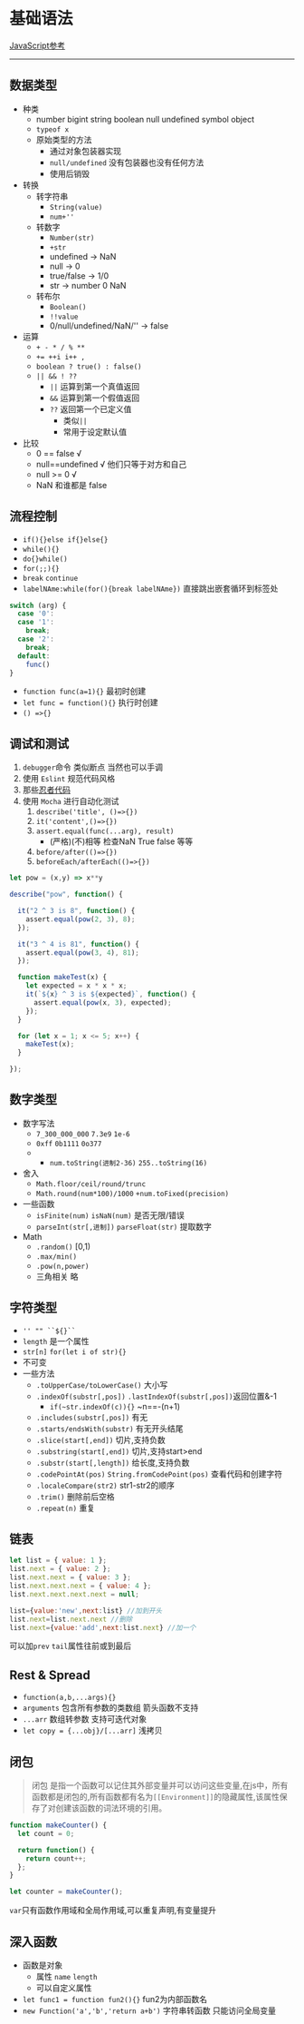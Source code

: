 #  基础语法

[JavaScript参考](https://zh.javascript.info/)

---

## 数据类型

- 种类
  - number bigint string boolean null undefined symbol object
  - `typeof x`
  - 原始类型的方法
    - 通过对象包装器实现
    - `null/undefined` 没有包装器也没有任何方法
    - 使用后销毁
- 转换
  - 转字符串
    - `String(value)`
    - `num+''`
  - 转数字
    - `Number(str)`
    - `+str`
    - undefined	-> NaN
    - null -> 0
    - true/false -> 1/0
    - str -> number 0 NaN
  - 转布尔
    - `Boolean()`
    - `!!value`
    - 0/null/undefined/NaN/'' -> false
- 运算
  - `+ - * / % **`
  - `+= ++i i++ ,`
  - `boolean ? true() : false()`
  - `|| && ! ??`
    - `||` 运算到第一个真值返回
    - `&&` 运算到第一个假值返回
    - `??` 返回第一个已定义值
      - 类似`||`
      - 常用于设定默认值
- 比较
  - 0 == false √
  - null==undefined √ 他们只等于对方和自己
  - null >= 0 √
  - NaN 和谁都是 false


## 流程控制

- `if(){}else if{}else{}`
- `while(){}`
- `do{}while()`
- `for(;;){}`
- `break` `continue`
- `labelNAme:while(for(){break labelNAme})` 直接跳出嵌套循环到标签处

```js
switch (arg) {
  case '0':
  case '1':
    break;
  case '2':
    break;
  default:
    func()
}
```

- `function func(a=1){}` 最初时创建
- `let func = function(){}` 执行时创建
- `() =>{}`


## 调试和测试

1. `debugger`命令 类似断点 当然也可以手调
2. 使用 `Eslint` 规范代码风格
3. 那些[忍者代码](https://zh.javascript.info/ninja-code)
4. 使用 `Mocha` 进行自动化测试
   1. `describe('title', ()=>{})`
   2. `it('content',()=>{})`
   3. `assert.equal(func(...arg), result)`
      - (严格)(不)相等 检查NaN True false 等等
   4. `before/after(()=>{})`
   5. `beforeEach/afterEach(()=>{})`

```js
let pow = (x,y) => x**y

describe("pow", function() {

  it("2 ^ 3 is 8", function() {
    assert.equal(pow(2, 3), 8);
  });

  it("3 ^ 4 is 81", function() {
    assert.equal(pow(3, 4), 81);
  });

  function makeTest(x) {
    let expected = x * x * x;
    it(`${x} ^ 3 is ${expected}`, function() {
      assert.equal(pow(x, 3), expected);
    });
  }

  for (let x = 1; x <= 5; x++) {
    makeTest(x);
  }

});
```

## 数字类型

- 数字写法
  - `7_300_000_000` `7.3e9` `1e-6`
  - `0xff` `0b1111` `0o377`
  - * `num.toString(进制2-36)` `255..toString(16)`
- 舍入
  - `Math.floor/ceil/round/trunc`
  - `Math.round(num*100)/1000` `+num.toFixed(precision)`
- 一些函数
  - `isFinite(num)` `isNaN(num)` 是否无限/错误
  - `parseInt(str[,进制])` `parseFloat(str)` 提取数字
- Math
  - `.random()` [0,1)
  - `.max/min()`
  - `.pow(n,power)`
  - 三角相关 略

## 字符类型

- `'' "" ``${}`` `
- `length` 是一个属性
- `str[n]` `for(let i of str){}`
- 不可变
- 一些方法
  - `.toUpperCase/toLowerCase()` 大小写
  - `.indexOf(substr[,pos])` `.lastIndexOf(substr[,pos])`返回位置&-1
    - `if(~str.indexOf(c)){}` ~n==-(n+1)
  - `.includes(substr[,pos])` 有无
  - `.starts/endsWith(substr)` 有无开头结尾
  - `.slice(start[,end])` 切片,支持负数
  - `.substring(start[,end])` 切片,支持start>end
  - `.substr(start[,length])` 给长度,支持负数
  - `.codePointAt(pos)` `String.fromCodePoint(pos)` 查看代码和创建字符
  - `.localeCompare(str2)` str1-str2的顺序
  - `.trim()` 删除前后空格
  - `.repeat(n)` 重复



## 链表

```js
let list = { value: 1 };
list.next = { value: 2 };
list.next.next = { value: 3 };
list.next.next.next = { value: 4 };
list.next.next.next.next = null;

list={value:'new',next:list} //加到开头
list.next=list.next.next //删除
list.next={value:'add',next:list.next} //加一个
```

可以加`prev` `tail`属性往前或到最后

## Rest & Spread

- `function(a,b,...args){}` 
- `arguments` 包含所有参数的类数组 箭头函数不支持
- `...arr` 数组转参数 支持可迭代对象 
- `let copy = {...obj}/[...arr]` 浅拷贝

## 闭包

> 闭包 是指一个函数可以记住其外部变量并可以访问这些变量,在js中，所有函数都是闭包的,所有函数都有名为`[[Environment]]`的隐藏属性,该属性保存了对创建该函数的词法环境的引用。

```js
function makeCounter() {
  let count = 0;

  return function() {
    return count++;
  };
}

let counter = makeCounter();
```

`var`只有函数作用域和全局作用域,可以重复声明,有变量提升


## 深入函数

- 函数是对象
  - 属性 `name` `length`
  - 可以自定义属性
- `let func1 = function fun2(){}` fun2为内部函数名
- `new Function('a','b','return a+b')` 字符串转函数 只能访问全局变量